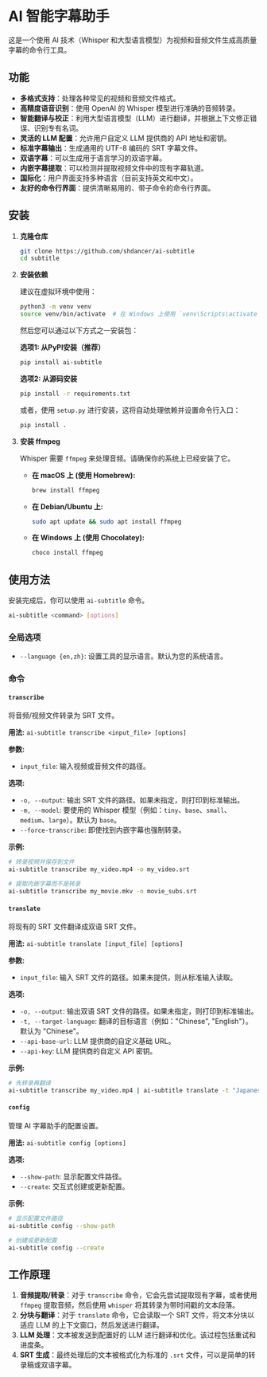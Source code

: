 # AI 智能字幕助手

这是一个使用 AI 技术（Whisper 和大型语言模型）为视频和音频文件生成高质量字幕的命令行工具。

## 功能

*   **多格式支持**：处理各种常见的视频和音频文件格式。
*   **高精度语音识别**：使用 OpenAI 的 Whisper 模型进行准确的音频转录。
*   **智能翻译与校正**：利用大型语言模型（LLM）进行翻译，并根据上下文修正错误、识别专有名词。
*   **灵活的 LLM 配置**：允许用户自定义 LLM 提供商的 API 地址和密钥。
*   **标准字幕输出**：生成通用的 UTF-8 编码的 SRT 字幕文件。
*   **双语字幕**：可以生成用于语言学习的双语字幕。
*   **内嵌字幕提取**：可以检测并提取视频文件中的现有字幕轨道。
*   **国际化**：用户界面支持多种语言（目前支持英文和中文）。
*   **友好的命令行界面**：提供清晰易用的、带子命令的命令行界面。

## 安装

1.  **克隆仓库**

    ```bash
    git clone https://github.com/shdancer/ai-subtitle
    cd subtitle
    ```

2.  **安装依赖**

    建议在虚拟环境中使用：

    ```bash
    python3 -m venv venv
    source venv/bin/activate  # 在 Windows 上使用 `venv\Scripts\activate`
    ```

    然后您可以通过以下方式之一安装包：

    **选项1: 从PyPI安装（推荐）**
    ```bash
    pip install ai-subtitle
    ```

    **选项2: 从源码安装**
    ```bash
    pip install -r requirements.txt
    ```
    
    或者，使用 `setup.py` 进行安装，这将自动处理依赖并设置命令行入口：
    
    ```bash
    pip install .
    ```

3.  **安装 ffmpeg**

    Whisper 需要 `ffmpeg` 来处理音频。请确保你的系统上已经安装了它。

    *   **在 macOS 上 (使用 Homebrew):**
        ```bash
        brew install ffmpeg
        ```
    *   **在 Debian/Ubuntu 上:**
        ```bash
        sudo apt update && sudo apt install ffmpeg
        ```
    *   **在 Windows 上 (使用 Chocolatey):**
        ```bash
        choco install ffmpeg
        ```

## 使用方法

安装完成后，你可以使用 `ai-subtitle` 命令。

```bash
ai-subtitle <command> [options]
```

### 全局选项
*   `--language {en,zh}`: 设置工具的显示语言。默认为您的系统语言。

### 命令

#### `transcribe`
将音频/视频文件转录为 SRT 文件。

**用法:**
`ai-subtitle transcribe <input_file> [options]`

**参数:**
*   `input_file`: 输入视频或音频文件的路径。

**选项:**
*   `-o, --output`: 输出 SRT 文件的路径。如果未指定，则打印到标准输出。
*   `-m, --model`: 要使用的 Whisper 模型（例如：`tiny`、`base`、`small`、`medium`、`large`）。默认为 `base`。
*   `--force-transcribe`: 即使找到内嵌字幕也强制转录。

**示例:**
```bash
# 转录视频并保存到文件
ai-subtitle transcribe my_video.mp4 -o my_video.srt

# 提取内嵌字幕而不是转录
ai-subtitle transcribe my_movie.mkv -o movie_subs.srt
```

#### `translate`
将现有的 SRT 文件翻译成双语 SRT 文件。

**用法:**
`ai-subtitle translate [input_file] [options]`

**参数:**
*   `input_file`: 输入 SRT 文件的路径。如果未提供，则从标准输入读取。

**选项:**
*   `-o, --output`: 输出双语 SRT 文件的路径。如果未指定，则打印到标准输出。
*   `-t, --target-language`: 翻译的目标语言（例如："Chinese", "English"）。默认为 "Chinese"。
*   `--api-base-url`: LLM 提供商的自定义基础 URL。
*   `--api-key`: LLM 提供商的自定义 API 密钥。

**示例:**
```bash
# 先转录再翻译
ai-subtitle transcribe my_video.mp4 | ai-subtitle translate -t "Japanese" -o bilingual.srt
```

#### `config`
管理 AI 字幕助手的配置设置。

**用法:**
`ai-subtitle config [options]`

**选项:**
*   `--show-path`: 显示配置文件路径。
*   `--create`: 交互式创建或更新配置。

**示例:**
```bash
# 显示配置文件路径
ai-subtitle config --show-path

# 创建或更新配置
ai-subtitle config --create
```

## 工作原理

1.  **音频提取/转录**：对于 `transcribe` 命令，它会先尝试提取现有字幕，或者使用 `ffmpeg` 提取音频，然后使用 `whisper` 将其转录为带时间戳的文本段落。
2.  **分块与翻译**：对于 `translate` 命令，它会读取一个 SRT 文件，将文本分块以适应 LLM 的上下文窗口，然后发送进行翻译。
3.  **LLM 处理**：文本被发送到配置好的 LLM 进行翻译和优化。该过程包括重试和进度条。
4.  **SRT 生成**：最终处理后的文本被格式化为标准的 `.srt` 文件，可以是简单的转录稿或双语字幕。
